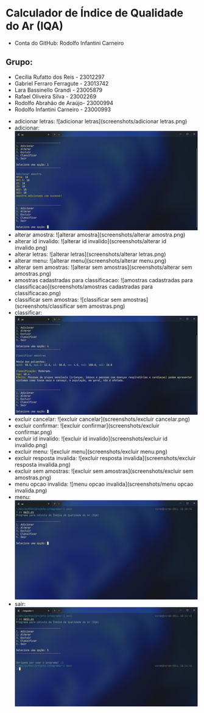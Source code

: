 # Calculador de Índice de Qualidade do Ar (IQA)

-   Conta do GitHub: Rodolfo Infantini Carneiro

## Grupo:

-   Cecília Rufatto dos Reis - 23012297
-   Gabriel Ferraro Ferragute - 23013742
-   Lara Bassinello Grandi - 23005879
-   Rafael Oliveira Silva - 23002269
-   Rodolfo Abrahão de Araújo- 23000994
-   Rodolfo Infantini Carneiro - 23000993

*   adicionar letras:
    ![adicionar letras](screenshots/adicionar letras.png)
*   adicionar:
    ![adicionar](screenshots/adicionar.png)
*   alterar amostra:
    ![alterar amostra](screenshots/alterar amostra.png)
*   alterar id invalido:
    ![alterar id invalido](screenshots/alterar id invalido.png)
*   alterar letras:
    ![alterar letras](screenshots/alterar letras.png)
*   alterar menu:
    ![alterar menu](screenshots/alterar menu.png)
*   alterar sem amostras:
    ![alterar sem amostras](screenshots/alterar sem amostras.png)
*   amostras cadastradas para classificacao:
    ![amostras cadastradas para classificacao](screenshots/amostras cadastradas para classificacao.png)
*   classificar sem amostras:
    ![classificar sem amostras](screenshots/classificar sem amostras.png)
*   classificar:
    ![classificar](screenshots/classificar.png)
*   excluir cancelar:
    ![excluir cancelar](screenshots/excluir cancelar.png)
*   excluir confirmar:
    ![excluir confirmar](screenshots/excluir confirmar.png)
*   excluir id invalido:
    ![excluir id invalido](screenshots/excluir id invalido.png)
*   excluir menu:
    ![excluir menu](screenshots/excluir menu.png)
*   excluir resposta invalida:
    ![excluir resposta invalida](screenshots/excluir resposta invalida.png)
*   excluir sem amostras:
    ![excluir sem amostras](screenshots/excluir sem amostras.png)
*   menu opcao invalida:
    ![menu opcao invalida](screenshots/menu opcao invalida.png)
*   menu:
    ![menu](screenshots/menu.png)
*   sair:
    ![sair](screenshots/sair.png)

